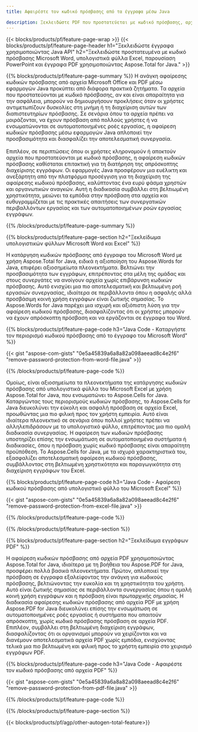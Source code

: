 ```yaml
---
title: Αφαιρέστε τον κωδικό πρόσβασης από τα έγγραφα μέσω Java 

description: Ξεκλειδώστε PDF που προστατεύεται με κωδικό πρόσβασης, αρχείο Microsoft Word υπολογιστικό φύλλο Excel και αρχεία παρουσίασης PowerPoint μέσω της εφαρμογής σας Java.
---
```


{{< blocks/products/pf/feature-page-wrap >}}
{{< blocks/products/pf/feature-page-header h1="Ξεκλειδώστε έγγραφα χρησιμοποιώντας Java API" h2="Ξεκλειδώστε προστατευμένα με κωδικό πρόσβασης Microsoft Word, υπολογιστικά φύλλα Excel, παρουσίαση PowerPoint και έγγραφα PDF χρησιμοποιώντας Aspose.Total for Java." >}}

{{% blocks/products/pf/feature-page-summary %}}
Η ανάγκη αφαίρεσης κωδικών πρόσβασης από αρχεία Microsoft Office και PDF μέσω εφαρμογών Java προκύπτει από διάφορα πρακτικά ζητήματα. Τα αρχεία που προστατεύονται με κωδικό πρόσβασης, αν και είναι απαραίτητα για την ασφάλεια, μπορούν να δημιουργήσουν προκλήσεις όταν οι χρήστες αντιμετωπίζουν δυσκολίες στη μνήμη ή τη διαχείριση αυτών των διαπιστευτηρίων πρόσβασης. Σε σενάρια όπου τα αρχεία πρέπει να μοιράζονται, να έχουν πρόσβαση από πολλούς χρήστες ή να ενσωματώνονται σε αυτοματοποιημένες ροές εργασίας, η αφαίρεση κωδικών πρόσβασης μέσω εφαρμογών Java απλοποιεί την προσβασιμότητα και διασφαλίζει την αποτελεσματική συνεργασία.<br /><br />
Επιπλέον, σε περιπτώσεις όπου οι χρήστες κληρονομούν ή αποκτούν αρχεία που προστατεύονται με κωδικό πρόσβασης, η αφαίρεση κωδικών πρόσβασης καθίσταται επιτακτική για τη διατήρηση της απρόσκοπτης διαχείρισης εγγράφων. Οι εφαρμογές Java προσφέρουν μια ευέλικτη και ανεξάρτητη από την πλατφόρμα προσέγγιση για τη διαχείριση της αφαίρεσης κωδικού πρόσβασης, καλύπτοντας ένα ευρύ φάσμα χρηστών και οργανωτικών αναγκών. Αυτή η διαδικασία συμβάλλει στη βελτιωμένη χρηστικότητα, μειώνει τα εμπόδια στην πρόσβαση στα αρχεία και ευθυγραμμίζεται με τις πρακτικές απαιτήσεις των συνεργατικών περιβαλλόντων εργασίας και των αυτοματοποιημένων ροών εργασίας εγγράφων.

{{% /blocks/products/pf/feature-page-summary  %}}

{{% blocks/products/pf/feature-page-section  h2="Ξεκλείδωμα υπολογιστικών φύλλων Microsoft Word και Excel" %}}

Η κατάργηση κωδικών πρόσβασης από έγγραφα του Microsoft Word με χρήση Aspose.Total for Java, ειδικά η αξιοποίηση του Aspose.Words for Java, επιφέρει αξιοσημείωτα πλεονεκτήματα. Βελτιώνει την προσβασιμότητα των εγγράφων, επιτρέποντας στα μέλη της ομάδας και στους συνεργάτες να ανοίγουν αρχεία χωρίς επιβάρυνση κωδικών πρόσβασης. Αυτό ενισχύει μια πιο αποτελεσματική και βελτιωμένη ροή εργασιών συνεργασίας, ιδιαίτερα σε περιβάλλοντα όπου η ασφαλής αλλά προσβάσιμη κοινή χρήση εγγράφων είναι ζωτικής σημασίας. Το Aspose.Words for Java παρέχει μια ισχυρή και αξιόπιστη λύση για την αφαίρεση κωδικού πρόσβασης, διασφαλίζοντας ότι οι χρήστες μπορούν να έχουν απρόσκοπτη πρόσβαση και να εργάζονται σε έγγραφα του Word.

{{% blocks/products/pf/feature-page-code h3="Java Code - Καταργήστε τον περιορισμό κωδικού πρόσβασης από το έγγραφο του Microsoft Word" %}}

{{< gist "aspose-com-gists" "0e5a45839a6a8a82a098aeead8c4e2f6" "remove-password-protection-from-word-file.java" >}}

{{% /blocks/products/pf/feature-page-code  %}}

Ομοίως, είναι αξιοσημείωτα τα πλεονεκτήματα της κατάργησης κωδικών πρόσβασης από υπολογιστικά φύλλα του Microsoft Excel με χρήση Aspose.Total for Java, που ενσωματώνει το Aspose.Cells for Java. Καταργώντας τους περιορισμούς κωδικών πρόσβασης, το Aspose.Cells for Java διευκολύνει την εύκολη και ασφαλή πρόσβαση σε αρχεία Excel, προωθώντας μια πιο φιλική προς τον χρήστη εμπειρία. Αυτό είναι ιδιαίτερα πλεονεκτικό σε σενάρια όπου πολλοί χρήστες πρέπει να αλληλεπιδράσουν με το υπολογιστικό φύλλο, επιτρέποντας μια πιο ομαλή διαδικασία συνεργασίας. Η αφαίρεση των κωδικών πρόσβασης υποστηρίζει επίσης την ενσωμάτωση σε αυτοματοποιημένα συστήματα ή διαδικασίες, όπου η πρόσβαση χωρίς κωδικό πρόσβασης είναι απαραίτητη προϋπόθεση. Το Aspose.Cells for Java, με τα ισχυρά χαρακτηριστικά του, εξασφαλίζει αποτελεσματική αφαίρεση κωδικού πρόσβασης, συμβάλλοντας στη βελτιωμένη χρηστικότητα και παραγωγικότητα στη διαχείριση εγγράφων του Excel.

{{% blocks/products/pf/feature-page-code h3="Java Code - Αφαίρεση κωδικού πρόσβασης από υπολογιστικό φύλλο του Microsoft Excel" %}}

{{< gist "aspose-com-gists" "0e5a45839a6a8a82a098aeead8c4e2f6" "remove-password-protection-from-excel-file.java" >}}

{{% /blocks/products/pf/feature-page-code  %}}

{{% /blocks/products/pf/feature-page-section %}}

{{% blocks/products/pf/feature-page-section  h2="Ξεκλείδωμα εγγράφων PDF" %}}

Η αφαίρεση κωδικών πρόσβασης από αρχεία PDF χρησιμοποιώντας Aspose.Total for Java, ιδιαίτερα με τη βοήθεια του Aspose.PDF for Java, προσφέρει πολλά βασικά πλεονεκτήματα. Πρώτον, απλοποιεί την πρόσβαση σε έγγραφα εξαλείφοντας την ανάγκη για κωδικούς πρόσβασης, βελτιώνοντας την ευκολία και τη χρηστικότητα του χρήστη. Αυτό είναι ζωτικής σημασίας σε περιβάλλοντα συνεργασίας όπου η ομαλή κοινή χρήση εγγράφων και η πρόσβαση είναι πρωταρχικής σημασίας. Η διαδικασία αφαίρεσης κωδικών πρόσβασης από αρχεία PDF με χρήση Aspose.PDF for Java διευκολύνει επίσης την ενσωμάτωση σε αυτοματοποιημένες ροές εργασίας ή συστήματα που απαιτούν απρόσκοπτη, χωρίς κωδικό πρόσβασης πρόσβαση σε αρχεία PDF. Επιπλέον, συμβάλλει στη βελτιωμένη διαχείριση εγγράφων, διασφαλίζοντας ότι οι οργανισμοί μπορούν να χειρίζονται και να διανέμουν αποτελεσματικά αρχεία PDF χωρίς εμπόδια, ενισχύοντας τελικά μια πιο βελτιωμένη και φιλική προς το χρήστη εμπειρία στο χειρισμό εγγράφων PDF.

{{% blocks/products/pf/feature-page-code h3="Java Code - Αφαιρέστε τον κωδικό πρόσβασης από αρχεία PDF" %}}

{{< gist "aspose-com-gists" "0e5a45839a6a8a82a098aeead8c4e2f6" "remove-password-protection-from-pdf-file.java" >}}

{{% /blocks/products/pf/feature-page-code  %}}

{{% /blocks/products/pf/feature-page-section %}}

{{< blocks/products/pf/agp/other-autogen-total-feature>}}